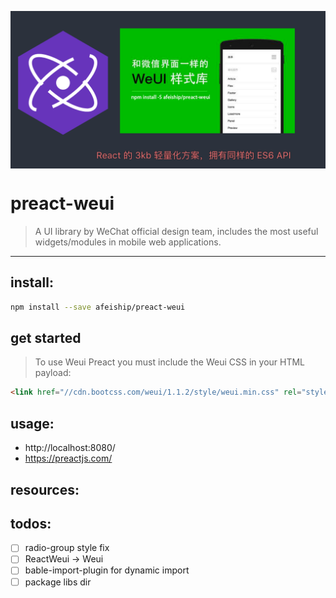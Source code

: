 <p align="center">
  <a href="https://afeiship.github.io/preact-weui/">
    <img src="./docs/images/preact-weui.png?ts=0.0.1" width="518" align="center">
  </a>
</p>

# preact-weui
> A UI library by WeChat official design team, includes the most useful widgets/modules in mobile web applications.
---

## install:
```bash
npm install --save afeiship/preact-weui
```

## get started
> To use Weui Preact you must include the Weui CSS in your HTML payload:
```html
<link href="//cdn.bootcss.com/weui/1.1.2/style/weui.min.css" rel="stylesheet" type="text/css" media="screen" />
```

## usage:
+ http://localhost:8080/
+ https://preactjs.com/

## resources:

## todos:
- [ ] radio-group style fix
- [ ] ReactWeui -> Weui
- [ ] bable-import-plugin for dynamic import 
- [ ] package libs dir
